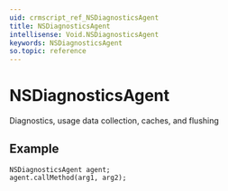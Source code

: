 ```yaml
---
uid: crmscript_ref_NSDiagnosticsAgent
title: NSDiagnosticsAgent
intellisense: Void.NSDiagnosticsAgent
keywords: NSDiagnosticsAgent
so.topic: reference
---
```


# NSDiagnosticsAgent

Diagnostics, usage data collection, caches, and flushing

## Example

```crmscript
NSDiagnosticsAgent agent;
agent.callMethod(arg1, arg2);
```
